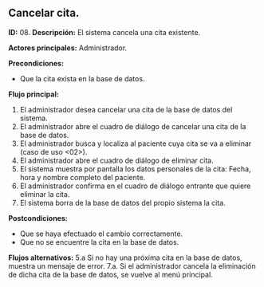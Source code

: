 ## Cancelar cita.

**ID:** 08.
**Descripción:** El sistema cancela una cita existente.

**Actores principales:** Administrador.

**Precondiciones:**
* Que la cita exista en la base de datos.

**Flujo principal:**
1. El administrador desea cancelar una cita de la base de datos del sistema.
1. El administrador abre el cuadro de diálogo de cancelar una cita de la base de datos.
1. El administrador busca y localiza al paciente cuya cita se va a eliminar (caso de uso <02>).
1. El administrador abre el cuadro de diálogo de eliminar cita.
1. El sistema muestra por pantalla los datos personales de la cita: Fecha, hora y nombre completo del paciente.
1. El administrador confirma en el cuadro de diálogo entrante que quiere eliminar la cita.
1. El sistema borra de la base de datos del propio sistema la cita.

**Postcondiciones:**
* Que se haya efectuado el cambio correctamente.
* Que no se encuentre la cita en la base de datos.

**Flujos alternativos:**
5.a Si no hay una próxima cita en la base de datos, muestra un mensaje de error.
7.a. Si el administrador cancela la eliminación de dicha cita de la base de datos, se vuelve al menú principal.
